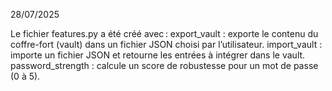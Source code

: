 28/07/2025

Le fichier features.py a été créé avec :
export_vault : exporte le contenu du coffre-fort (vault) dans un fichier JSON choisi par l’utilisateur.
import_vault : importe un fichier JSON et retourne les entrées à intégrer dans le vault.
password_strength : calcule un score de robustesse pour un mot de passe (0 à 5).